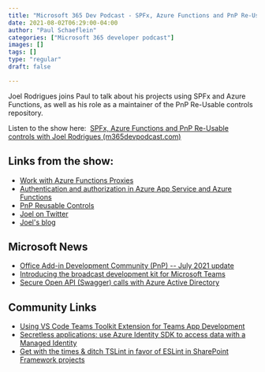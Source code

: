 ```yaml
---
title: "Microsoft 365 Dev Podcast - SPFx, Azure Functions and PnP Re-Usable controls with Joel Rodrigues"
date: 2021-08-02T06:29:00-04:00
author: "Paul Schaeflein"
categories: ["Microsoft 365 developer podcast"]
images: []
tags: []
type: "regular"
draft: false

---
```


Joel Rodrigues joins Paul to talk about his projects using SPFx and
Azure Functions, as well as his role as a maintainer of the PnP
Re-Usable controls repository.

Listen to the show here:  [SPFx, Azure Functions and PnP Re-Usable
controls with Joel Rodrigues
(m365devpodcast.com)](https://www.m365devpodcast.com/e/spfx-azure-functions-and-pnp-re-usable-controls-with-joel-rodrigues/)

## Links from the show: 

-   [Work with Azure Functions
    Proxies](https://docs.microsoft.com/en-us/azure/azure-functions/functions-proxies?WT.mc_id=M365-MVP-4025164)
-   [Authentication and authorization in Azure App Service and Azure
    Functions](https://docs.microsoft.com/en-us/azure/app-service/overview-authentication-authorization?WT.mc_id=M365-MVP-4025164)
-   [PnP Reusable
    Controls](https://pnp.github.io/sp-dev-fx-controls-react/)
-   [Joel on Twitter](https://twitter.com/JoelFMRodrigues)
-   [Joel's blog](https://www.m365-dev.com/)

## Microsoft News 

-   [Office Add-in Development Community (PnP) -- July 2021
    update](https://techcommunity.microsoft.com/t5/microsoft-365-pnp-blog/office-add-in-development-community-pnp-july-2021-update/ba-p/2576650?WT.mc_id=M365-MVP-4025164)
-   [Introducing the broadcast development kit for Microsoft
    Teams](https://techcommunity.microsoft.com/t5/microsoft-teams-blog/introducing-the-broadcast-development-kit-for-microsoft-teams/ba-p/2568670?WT.mc_id=M365-MVP-4025164)
-   [Secure Open API (Swagger) calls with Azure Active
    Directory](https://dev.to/425show/secure-open-api-swagger-calls-with-azure-active-directory-jj7)

## Community Links 

-   [Using VS Code Teams Toolkit Extension for Teams App
    Development](https://dev.to/azure/using-vs-code-toolkit-for-teams-app-development-2o0g)
-   [Secretless applications: use Azure Identity SDK to access data with
    a Managed
    Identity](https://blog.yannickreekmans.be/secretless-applications-use-azure-identity-sdk-to-access-data-with-a-managed-identity/)
-   [Get with the times & ditch TSLint in favor of ESLint in SharePoint
    Framework
    projects](https://www.voitanos.io/blog/spfx-replace-tslint-with-eslint/)